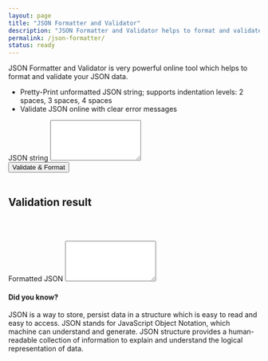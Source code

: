 ```yaml
---
layout: page
title: "JSON Formatter and Validator"
description: "JSON Formatter and Validator helps to format and validate your JSON data."
permalink: /json-formatter/
status: ready
---
```


JSON Formatter and Validator is very powerful online tool which helps to format and validate your JSON data.

- Pretty-Print unformatted JSON string; supports indentation levels: 2 spaces, 3 spaces, 4 spaces
- Validate JSON online with clear error messages

<form>
  <div class="form-group">
    <label for="inputContainer">JSON string</label>
    <textarea class="form-control" id="inputContainer" rows="5"></textarea>
  </div>
  <button id="actionBtn" type="button" class="btn btn-primary">Validate & Format</button>
  <br><br>
  <h2>Validation result</h2>
  <pre id="validationResult"></pre>
  <br><br>
  <div class="form-group">
    <label for="outputContainer">Formatted JSON</label>
    <textarea class="form-control" id="outputContainer" rows="5"></textarea>
  </div>
</form>

<script src="{{ site.baseurl }}/assets/vendor/jsonlint/json2.js"></script>
<script src="{{ site.baseurl }}/assets/vendor/jsonlint/jsonlint.js"></script>
<script>
  document.getElementById("actionBtn").onclick = function () {
    try {
      var inputData = document.getElementById('inputContainer').value;
      var result = jsonlint.parse(inputData);
      if (result) {
        document.getElementById("validationResult").innerHTML = "JSON is valid!";
        document.getElementById("validationResult").className = "pass";
        var outputData = JSON.stringify(result, null, 2);
        document.getElementById('outputContainer').value = outputData;
      }
    } catch(e) {
      document.getElementById("validationResult").innerHTML = e;
      document.getElementById("validationResult").className = "fail";
    }
  };
</script>

#### Did you know?

JSON is a way to store, persist data in a structure which is easy to read and easy to access. JSON stands for JavaScript Object Notation, which machine can understand and generate. JSON structure provides a human-readable collection of information to explain and understand the logical representation of data.
